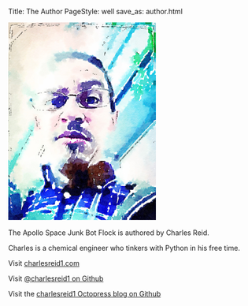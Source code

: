 Title: The Author
PageStyle: well
save_as: author.html

<img width="300px" src="images/author.jpg" alt="Photo of the Author" />

The Apollo Space Junk Bot Flock is authored by Charles Reid.

Charles is a chemical engineer who tinkers with Python in his free time.

Visit [charlesreid1.com](http://charlesreid1.com)

Visit [@charlesreid1 on Github](http://github.com/charlesreid1)

Visit the [charlesreid1 Octopress blog on Github](http://charlesreid1.github.io/)

